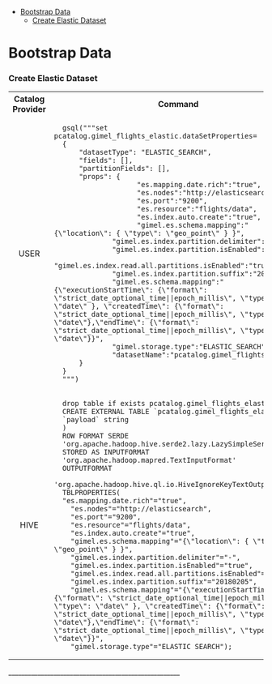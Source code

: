 
* [Bootstrap Data](#bootstrap-data)
   * [Create Elastic Dataset](#create-elastic-dataset)

# Bootstrap Data

### Create Elastic Dataset


<table>
  <tbody>
    <tr>
      <th align="center">Catalog Provider</th>
      <th align="center">Command</th>
    </tr>
    <tr>
      <td align="center">USER</td>
      <td align="left">
      
      gsql("""set pcatalog.gimel_flights_elastic.dataSetProperties=
      {
          "datasetType": "ELASTIC_SEARCH",
          "fields": [],
          "partitionFields": [],
          "props": {
                        "es.mapping.date.rich":"true",
                        "es.nodes":"http://elasticsearch",
                        "es.port":"9200",
                        "es.resource":"flights/data",
                        "es.index.auto.create":"true",
                        "gimel.es.schema.mapping":"{\"location\": { \"type\": \"geo_point\" } }",
                  "gimel.es.index.partition.delimiter":"-",
                  "gimel.es.index.partition.isEnabled":"true",
                  "gimel.es.index.read.all.partitions.isEnabled":"true",
                  "gimel.es.index.partition.suffix":"20180205",
                  "gimel.es.schema.mapping":"{\"executionStartTime\": {\"format\": \"strict_date_optional_time||epoch_millis\", \"type\": \"date\" }, \"createdTime\": {\"format\": \"strict_date_optional_time||epoch_millis\", \"type\": \"date\"},\"endTime\": {\"format\": \"strict_date_optional_time||epoch_millis\", \"type\": \"date\"}}",
                  "gimel.storage.type":"ELASTIC_SEARCH",
                  "datasetName":"pcatalog.gimel_flights_elastic"
          }
      }
      """)
     
   </td>
   </tr>
   <tr>
         <td align="center">HIVE</td>
         <td align="left">
      
      drop table if exists pcatalog.gimel_flights_elastic;   
      CREATE EXTERNAL TABLE `pcatalog.gimel_flights_elastic`(
      `payload` string
      )
      ROW FORMAT SERDE
      'org.apache.hadoop.hive.serde2.lazy.LazySimpleSerDe'
      STORED AS INPUTFORMAT
      'org.apache.hadoop.mapred.TextInputFormat'
      OUTPUTFORMAT
      'org.apache.hadoop.hive.ql.io.HiveIgnoreKeyTextOutputFormat'
      TBLPROPERTIES(
      "es.mapping.date.rich"="true",
        "es.nodes"="http://elasticsearch",
        "es.port"="9200",
        "es.resource"="flights/data",
        "es.index.auto.create"="true",
        "gimel.es.schema.mapping"="{\"location\": { \"type\": \"geo_point\" } }",
        "gimel.es.index.partition.delimiter"="-",
        "gimel.es.index.partition.isEnabled"="true",
        "gimel.es.index.read.all.partitions.isEnabled"="true",
        "gimel.es.index.partition.suffix"="20180205",
        "gimel.es.schema.mapping"="{\"executionStartTime\": {\"format\": \"strict_date_optional_time||epoch_millis\", \"type\": \"date\" }, \"createdTime\": {\"format\": \"strict_date_optional_time||epoch_millis\", \"type\": \"date\"},\"endTime\": {\"format\": \"strict_date_optional_time||epoch_millis\", \"type\": \"date\"}}",
        "gimel.storage.type"="ELASTIC_SEARCH");
        
   </td>
   </tr>
  </tbody>
</table>
_____________________________________________________